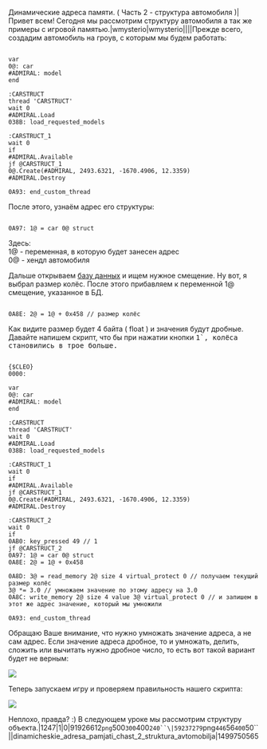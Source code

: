 Динамические адреса памяти. ( Часть 2 - структура автомобиля )|Привет всем! Сегодня мы рассмотрим структуру автомобиля а так же примеры с игровой памятью.|wmysterio|wmysterio||||Прежде всего, создадим автомобиль на гроув, с которым мы будем работать:


```

var
0@: car
#ADMIRAL: model
end

:CARSTRUCT
thread 'CARSTRUCT'
wait 0
#ADMIRAL.Load
038B: load_requested_models

:CARSTRUCT_1
wait 0
if
#ADMIRAL.Available
jf @CARSTRUCT_1
0@.Create(#ADMIRAL, 2493.6321, -1670.4906, 12.3359)
#ADMIRAL.Destroy

0A93: end_custom_thread
```



После этого, узнаём адрес его структуры:


```

0A97: 1@ = car 0@ struct
```



<div class="panel panel-default">
 <div class="panel-body">
Здесь:<br>
1@ - переменная, в которую будет занесен адрес<br>
0@ - хендл автомобиля
 </div>
</div>

Дальше открываем <a href="/dir/gta_sa/dinamicheskie_adresa_pamjati_struktura_avtomobilja/1-1-0-27">базу данных</a> и ищем нужное смещение. Ну вот, я выбрал размер колёс. После этого прибавляем к переменной 1@ смещение, указанное в БД.


```

0A8E: 2@ = 1@ + 0x458 // размер колёс
```



Как видите размер будет 4 байта ( float ) и значения будут дробные. Давайте напишем скрипт, что бы при нажатии кнопки <kbd>1`, колёса становились в трое больше.


```

{$CLEO}
0000:

var
0@: car
#ADMIRAL: model
end

:CARSTRUCT
thread 'CARSTRUCT'
wait 0
#ADMIRAL.Load
038B: load_requested_models

:CARSTRUCT_1
wait 0
if
#ADMIRAL.Available
jf @CARSTRUCT_1
0@.Create(#ADMIRAL, 2493.6321, -1670.4906, 12.3359)
#ADMIRAL.Destroy

:CARSTRUCT_2
wait 0
if
0AB0: key_pressed 49 // 1
jf @CARSTRUCT_2
0A97: 1@ = car 0@ struct
0A8E: 2@ = 1@ + 0x458

0A8D: 3@ = read_memory 2@ size 4 virtual_protect 0 // получаем текущий размер колёс
3@ *= 3.0 // умножаем значение по этому адресу на 3.0
0A8C: write_memory 2@ size 4 value 3@ virtual_protect 0 // и запишем в этот же адрес значение, который мы умножили

0A93: end_custom_thread
```



Обращаю Ваше внимание, что нужно умножать значение адреса, а не сам адрес. Если значение адреса дробное, то и умножать, делить, сложить или вычитать нужно дробное число, то есть вот такой вариант будет не верным:

<!--IMG2--><img src="https://github.com/wmysterio/scm-scripting-lessons/raw/resources/_pu/1/59237279.png" /><!--IMG2-->

Теперь запускаем игру и проверяем правильность нашего скрипта:

<!--IMG1--><img src="https://github.com/wmysterio/scm-scripting-lessons/raw/resources/_pu/1/91926612.png" /><!--IMG1-->

Неплохо, правда? :) В следующем уроке мы рассмотрим структуру объекта.|1247|1|0|91926612`png`500`300`400`240``\|59237279`png`446`56`400`50``\||dinamicheskie_adresa_pamjati_chast_2_struktura_avtomobilja|1499750565
